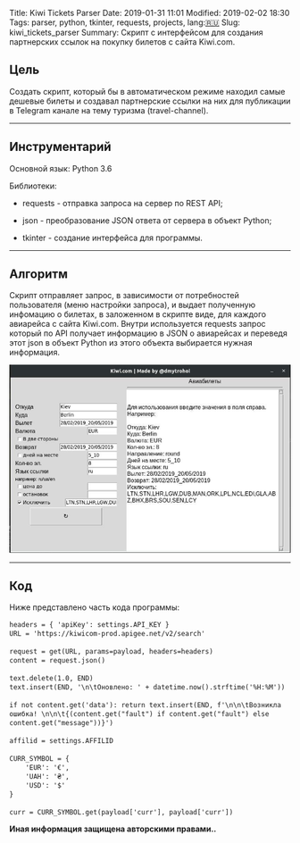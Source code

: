 Title: Kiwi Tickets Parser
Date: 2019-01-31 11:01
Modified: 2019-02-02 18:30
Tags: parser, python, tkinter, requests, projects, lang:[🇷🇺](ru)
Slug: kiwi_tickets_parser
Summary: Скрипт с интерфейсом для создания партнерских ссылок на покупку билетов с сайта Kiwi.com.


## Цель

Создать скрипт, который бы в автоматическом режиме находил самые дешевые билеты 
и создавал партнерские ссылки на них для публикации в Telegram канале на тему 
туризма (travel-channel).

-----

## Инструментарий

Основной язык: Python 3.6

Библиотеки:

- requests - отправка запроса на сервер по REST API;

- json - преобразование JSON ответа от сервера в объект Python;

- tkinter - создание интерфейса для программы.

-----

## Алгоритм

Скрипт отправляет запрос, в зависимости от потребностей пользователя (меню настройки запроса), и выдает полученную инфомацию о билетах, в заложенном в скрипте виде, для каждого авиарейса с сайта Kiwi.com. Внутри используется requests запрос который по API получает информацию в JSON о авиарейсах и переведя этот json в объект Python из этого объекта выбирается нужная информация.

![Интерфейс программы Kiwi Tickets Parser](/images/projects/kiwi_tickets_parser.jpg)

-----

## Код

Ниже представлено часть кода программы:

    headers = { 'apiKey': settings.API_KEY }
    URL = 'https://kiwicom-prod.apigee.net/v2/search'

    request = get(URL, params=payload, headers=headers)
    content = request.json()

    text.delete(1.0, END)
    text.insert(END, '\n\tОновлено: ' + datetime.now().strftime('%H:%M'))

    if not content.get('data'): return text.insert(END, f'\n\n\tВозникла ошибка! \n\n\t{(content.get("fault") if content.get("fault") else content.get("message"))}')

    affilid = settings.AFFILID

    CURR_SYMBOL = {
        'EUR': '€',
        'UAH': '₴',
        'USD': '$'
    }

    curr = CURR_SYMBOL.get(payload['curr'], payload['curr'])

__Иная информация защищена авторскими правами..__